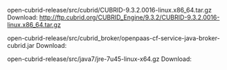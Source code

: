 open-cubrid-release/src/cubrid/CUBRID-9.3.2.0016-linux.x86_64.tar.gz
Download: http://ftp.cubrid.org/CUBRID_Engine/9.3.2/CUBRID-9.3.2.0016-linux.x86_64.tar.gz

open-cubrid-release/src/cubrid_broker/openpaas-cf-service-java-broker-cubrid.jar
Download: 

open-cubrid-release/src/java7/jre-7u45-linux-x64.gz
Download: 
